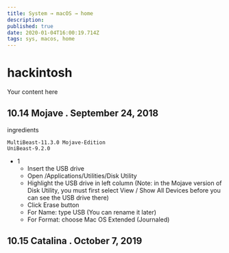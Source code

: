 ```yaml
---
title: System → macOS → home
description: 
published: true
date: 2020-01-04T16:00:19.714Z
tags: sys, macos, home
---
```


# hackintosh
Your content here


## 10.14 Mojave . September 24, 2018
ingredients

```
MultiBeast-11.3.0 Mojave-Edition
UniBeast-9.2.0
```
* 1
	+ Insert the USB drive
	+ Open /Applications/Utilities/Disk Utility
	+ Highlight the USB drive in left column (Note: in the Mojave version of Disk Utility, you must first select View / Show All Devices before you can see the USB drive there)
	+	Click Erase button
	+	For Name: type USB (You can rename it later)
	+ For Format: choose Mac OS Extended (Journaled)

## 10.15 Catalina . October 7, 2019

```
```